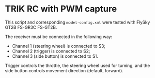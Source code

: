 # TRIK RC with PWM capture

This script and corresponding `model-config.xml` were tested with FlySky GT2B FS-GR3C FS-GT2B.

The receiver must be connected in the following way:
* Channel 1 (steering wheel) is connected to S3;
* Channel 2 (trigger) is connected to S2;
* Channel 3 (side button) is connected to S1.

Trigger controls the throttle, the steering wheel used for turning, and the side button controls movement direction (default, forward).

